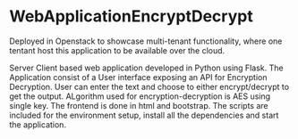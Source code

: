 # WebApplicationEncryptDecrypt
Deployed in Openstack to showcase multi-tenant functionality, where one tentant host this application to be available over the cloud.

Server Client based web application developed in Python using Flask.
The Application consist of a User interface exposing an API for Encryption Decryption.
User can enter the text and choose to either encrypt/decrypt to get the output.
ALgorithm used for encryption-decryption is AES using single key.
The frontend is done in html and bootstrap.
The scripts are included for the environment setup, install all the dependencies and start the application.


